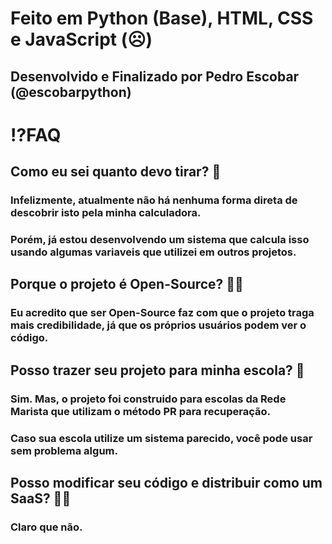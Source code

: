 # Feito em Python (Base), HTML, CSS e JavaScript (☹️)
## Desenvolvido e Finalizado por Pedro Escobar (@escobarpython)

# ⁉️FAQ
## Como eu sei quanto devo tirar? 📘
### Infelizmente, atualmente não há nenhuma forma direta de descobrir isto pela minha calculadora.
### Porém, já estou desenvolvendo um sistema que calcula isso usando algumas variaveis que utilizei em outros projetos.
## Porque o projeto é Open-Source? 👨‍💻
### Eu acredito que ser Open-Source faz com que o projeto traga mais credibilidade, já que os próprios usuários podem ver o código.
## Posso trazer seu projeto para minha escola? 🏫
### Sim. Mas, o projeto foi construido para escolas da Rede Marista que utilizam o método PR para recuperação.
### Caso sua escola utilize um sistema parecido, você pode usar sem problema algum.
## Posso modificar seu código e distribuir como um SaaS? 🙅‍♂️
### Claro que não.
